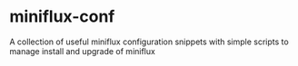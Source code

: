 # miniflux-conf

A collection of useful miniflux configuration snippets
with simple scripts to manage install and upgrade of
miniflux
